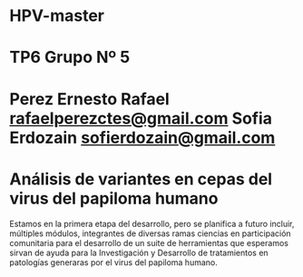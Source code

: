 # HPV-master
# TP6 Grupo Nº 5
# Perez Ernesto Rafael rafaelperezctes@gmail.com Sofia Erdozain sofierdozain@gmail.com
# Análisis de variantes en cepas del virus del papiloma humano

Estamos en la primera etapa del desarrollo, pero se planifica a futuro incluir, múltiples módulos, integrantes de diversas ramas ciencias en participación comunitaria para el desarrollo de un suite de herramientas que esperamos sirvan de ayuda para la Investigación y Desarrollo de tratamientos en patologías generaras por el virus del papiloma humano.

